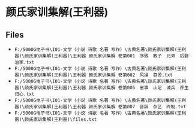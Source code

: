# 颜氏家训集解(王利器)

## Files

- `F:/5000G电子书\I01-文学（小说 诗歌 名著 写作）\古典名著\颜氏家训集解(王利器)\颜氏家训集解(王利器)\王利器 颜氏家训集解 卷第001　序致　教子　兄弟　后娶　治家.txt`
- `F:/5000G电子书\I01-文学（小说 诗歌 名著 写作）\古典名著\颜氏家训集解(王利器)\颜氏家训集解(王利器)\王利器 颜氏家训集解 卷第002　风操　慕贤.txt`
- `F:/5000G电子书\I01-文学（小说 诗歌 名著 写作）\古典名著\颜氏家训集解(王利器)\颜氏家训集解(王利器)\王利器 颜氏家训集解 卷第005　省事　止足　诫兵　养生　归心.txt`
- `F:/5000G电子书\I01-文学（小说 诗歌 名著 写作）\古典名著\颜氏家训集解(王利器)\颜氏家训集解(王利器)\王利器 颜氏家训集解 卷第007　音辞　杂艺　终制.txt`
- `F:/5000G电子书\I01-文学（小说 诗歌 名著 写作）\古典名著\颜氏家训集解(王利器)\颜氏家训集解(王利器)\files.txt`
